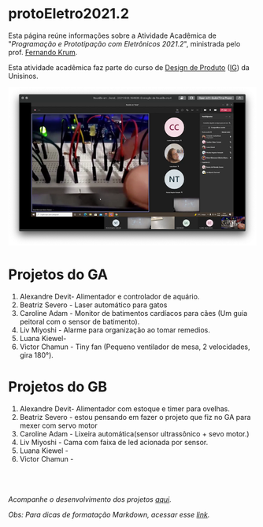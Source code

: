 # protoEletro2021.2

Esta página reúne informações sobre a Atividade Acadêmica de "_Programação e Prototipação com Eletrônicos 2021.2_", ministrada pelo prof. [Fernando Krum](http://www.ferkrum.com). 

Esta atividade acadêmica faz parte do curso de [Design de Produto](https://www.unisinos.br/graduacao/design-de-produto/porto-alegre)  ([IG](https://www.instagram.com/designproduto.unisinos/)) da Unisinos. 



![texto alternativo](/protoeletroGithub.png "descrição")



# Projetos do GA
1. Alexandre Devit- Alimentador e controlador de aquário.
2. Beatriz Severo - Laser automático para gatos
3. Caroline Adam - Monitor de batimentos cardíacos para cães (Um guia peitoral com o sensor de batimento).
4. Liv Miyoshi - Alarme para organização ao tomar remedios.
5. Luana Kiewel-
6. Victor Chamun - Tiny fan (Pequeno ventilador de mesa, 2 velocidades, gira 180°).



# Projetos do GB

1. Alexandre Devit- Alimentador com estoque e timer para ovelhas.
2. Beatriz Severo - estou pensando em fazer o projeto que fiz no GA para mexer com servo motor
3. Caroline Adam - Lixeira automática(sensor ultrassônico +  sevo motor.)
4. Liv Miyoshi - Cama com faixa de led acionada por sensor.
5. Luana Kiewel - 
6. Victor Chamun - 


<br><br><br>
_Acompanhe o desenvolvimento dos projetos [aqui](https://github.com/ferkrum/protoEletro2021.2/wiki)._






_Obs: Para dicas de formatação Markdown, acessar esse [link](https://docs.pipz.com/central-de-ajuda/learning-center/guia-basico-de-markdown#open)._
